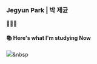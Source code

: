### Jegyun Park | 박 제균

👨🏻‍💻  

#### 📚 Here's what I'm studying Now

<img src="https://img.shields.io/badge/Python-3766AB?style=flat-square&logo=Python&logoColor=white"/></a>&nbsp 




